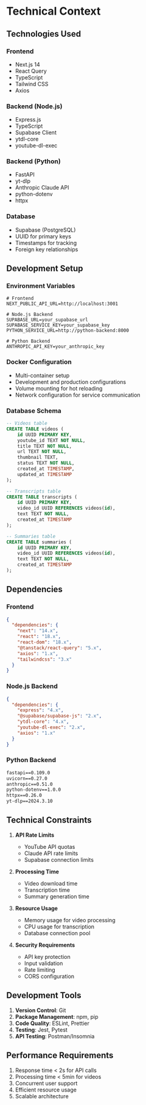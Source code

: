 # Technical Context

## Technologies Used

### Frontend
- Next.js 14
- React Query
- TypeScript
- Tailwind CSS
- Axios

### Backend (Node.js)
- Express.js
- TypeScript
- Supabase Client
- ytdl-core
- youtube-dl-exec

### Backend (Python)
- FastAPI
- yt-dlp
- Anthropic Claude API
- python-dotenv
- httpx

### Database
- Supabase (PostgreSQL)
- UUID for primary keys
- Timestamps for tracking
- Foreign key relationships

## Development Setup

### Environment Variables
```env
# Frontend
NEXT_PUBLIC_API_URL=http://localhost:3001

# Node.js Backend
SUPABASE_URL=your_supabase_url
SUPABASE_SERVICE_KEY=your_supabase_key
PYTHON_SERVICE_URL=http://python-backend:8000

# Python Backend
ANTHROPIC_API_KEY=your_anthropic_key
```

### Docker Configuration
- Multi-container setup
- Development and production configurations
- Volume mounting for hot reloading
- Network configuration for service communication

### Database Schema
```sql
-- Videos table
CREATE TABLE videos (
    id UUID PRIMARY KEY,
    youtube_id TEXT NOT NULL,
    title TEXT NOT NULL,
    url TEXT NOT NULL,
    thumbnail TEXT,
    status TEXT NOT NULL,
    created_at TIMESTAMP,
    updated_at TIMESTAMP
);

-- Transcripts table
CREATE TABLE transcripts (
    id UUID PRIMARY KEY,
    video_id UUID REFERENCES videos(id),
    text TEXT NOT NULL,
    created_at TIMESTAMP
);

-- Summaries table
CREATE TABLE summaries (
    id UUID PRIMARY KEY,
    video_id UUID REFERENCES videos(id),
    text TEXT NOT NULL,
    created_at TIMESTAMP
);
```

## Dependencies

### Frontend
```json
{
  "dependencies": {
    "next": "14.x",
    "react": "18.x",
    "react-dom": "18.x",
    "@tanstack/react-query": "5.x",
    "axios": "1.x",
    "tailwindcss": "3.x"
  }
}
```

### Node.js Backend
```json
{
  "dependencies": {
    "express": "4.x",
    "@supabase/supabase-js": "2.x",
    "ytdl-core": "4.x",
    "youtube-dl-exec": "2.x",
    "axios": "1.x"
  }
}
```

### Python Backend
```txt
fastapi==0.109.0
uvicorn==0.27.0
anthropic==0.51.0
python-dotenv==1.0.0
httpx==0.26.0
yt-dlp==2024.3.10
```

## Technical Constraints
1. **API Rate Limits**
   - YouTube API quotas
   - Claude API rate limits
   - Supabase connection limits

2. **Processing Time**
   - Video download time
   - Transcription time
   - Summary generation time

3. **Resource Usage**
   - Memory usage for video processing
   - CPU usage for transcription
   - Database connection pool

4. **Security Requirements**
   - API key protection
   - Input validation
   - Rate limiting
   - CORS configuration

## Development Tools
1. **Version Control**: Git
2. **Package Management**: npm, pip
3. **Code Quality**: ESLint, Prettier
4. **Testing**: Jest, Pytest
5. **API Testing**: Postman/Insomnia

## Performance Requirements
1. Response time < 2s for API calls
2. Processing time < 5min for videos
3. Concurrent user support
4. Efficient resource usage
5. Scalable architecture 